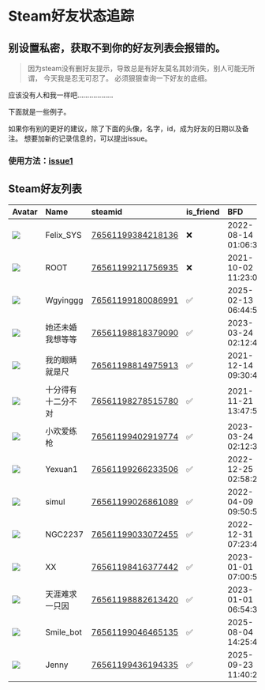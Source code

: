 # Steam好友状态追踪
## 别设置私密，获取不到你的好友列表会报错的。

> 因为steam没有删好友提示，导致总是有好友莫名其妙消失，别人可能无所谓，
> 今天我是忍无可忍了。 必须狠狠查询一下好友的底细。

应该没有人和我一样吧………………

下面就是一些例子。

如果你有别的更好的建议，除了下面的头像，名字，id，成为好友的日期以及备注。 想要加新的记录信息的，可以提出issue。

### 使用方法：[issue1](https://github.com/systemannounce/SteamFriends/issues/1)

## Steam好友列表

| Avatar                                                                            | Name      | steamid                                                                     | is_friend   | BFD                 | Remark   | removed_time        |
|:----------------------------------------------------------------------------------|:----------|:----------------------------------------------------------------------------|:------------|:--------------------|:---------|:--------------------|
| ![](https://avatars.steamstatic.com/d41abd4be0b3769e1919802da758591a11639b13.jpg) | Felix_SYS | [76561199384218136](https://steamcommunity.com/profiles/76561199384218136/) | ❌           | 2022-08-14 01:06:38 |          | 2025-06-24 15:59:20 |
| ![](https://avatars.steamstatic.com/ef15d4fa577672454e11c4dc5fbfa9fc71722ede.jpg) | ROOT      | [76561199211756935](https://steamcommunity.com/profiles/76561199211756935/) | ❌           | 2021-10-02 11:23:03 |          | 2025-06-24 15:59:20 |
| ![](https://avatars.steamstatic.com/3b7b2a7118aa2ae041c7178f645a6bad88cb9278.jpg) | Wgyinggg  | [76561199180086991](https://steamcommunity.com/profiles/76561199180086991/) | ✅           | 2025-02-13 06:44:55 |          |                     |
| ![](https://avatars.steamstatic.com/fef49e7fa7e1997310d705b2a6158ff8dc1cdfeb.jpg) | 她还未婚我想等等  | [76561198818379090](https://steamcommunity.com/profiles/76561198818379090/) | ✅           | 2023-03-24 02:12:41 |          |                     |
| ![](https://avatars.steamstatic.com/64455b3f80e6419b182bf68c483de214f5f56d75.jpg) | 我的眼睛就是尺   | [76561198814975913](https://steamcommunity.com/profiles/76561198814975913/) | ✅           | 2021-12-14 09:30:48 |          |                     |
| ![](https://avatars.steamstatic.com/1c0b5c37a442a2d39f32902ec42f2e26ba6a142e.jpg) | 十分得有十二分不对 | [76561198278515780](https://steamcommunity.com/profiles/76561198278515780/) | ✅           | 2021-11-21 13:47:53 |          |                     |
| ![](https://avatars.steamstatic.com/fef49e7fa7e1997310d705b2a6158ff8dc1cdfeb.jpg) | 小欢爱练枪     | [76561199402919774](https://steamcommunity.com/profiles/76561199402919774/) | ✅           | 2023-03-24 02:12:34 |          |                     |
| ![](https://avatars.steamstatic.com/68c83228eccc282c292331bd6547003f060482fc.jpg) | Yexuan1   | [76561199266233506](https://steamcommunity.com/profiles/76561199266233506/) | ✅           | 2022-12-25 02:58:24 |          |                     |
| ![](https://avatars.steamstatic.com/d19b9641ca36f83db60719d26458abbb733c7c1a.jpg) | simul     | [76561199026861089](https://steamcommunity.com/profiles/76561199026861089/) | ✅           | 2022-04-09 09:50:52 |          |                     |
| ![](https://avatars.steamstatic.com/fef49e7fa7e1997310d705b2a6158ff8dc1cdfeb.jpg) | NGC2237   | [76561199033072455](https://steamcommunity.com/profiles/76561199033072455/) | ✅           | 2022-12-31 07:23:48 |          |                     |
| ![](https://avatars.steamstatic.com/394d81adcbdbaffad222f94549009792254d9242.jpg) | XX        | [76561198416377442](https://steamcommunity.com/profiles/76561198416377442/) | ✅           | 2023-01-01 07:00:50 |          |                     |
| ![](https://avatars.steamstatic.com/361a488e32eca27938b010d9172f1ec30a12f245.jpg) | 天涯难求一只因   | [76561198882613420](https://steamcommunity.com/profiles/76561198882613420/) | ✅           | 2023-01-01 06:54:34 |          |                     |
| ![](https://avatars.steamstatic.com/3f5e9daea59216d7fe13df4e031d3537580e5e21.jpg) | Smile_bot | [76561199046465135](https://steamcommunity.com/profiles/76561199046465135/) | ✅           | 2025-08-04 14:25:48 |          |                     |
| ![](https://avatars.steamstatic.com/0d869eb35d81f34cc68c1bd6e5b8248dd3e7b1ae.jpg) | Jenny     | [76561199436194335](https://steamcommunity.com/profiles/76561199436194335/) | ✅           | 2025-09-23 11:40:20 |          |                     |